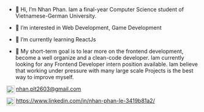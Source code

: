 - 👋 Hi, I’m Nhan Phan. Iam a final-year Computer Science student of Vietnamese-German University. 

- 👀 I’m interested in Web Development, Game Development

- 🌱 I’m currently learning ReactJs

- 💞️ My short-term goal is to lear more on the frontend development, become a well organize and a clean-code developer. Iam currently looking for any Frontend Developer intern position available. Iam believe that working under pressure with many large scale Projects is the best way to improve myself.

<img align="left" alt="gmail" width="22px" src="https://cdn.jsdelivr.net/npm/simple-icons@3.13.0/icons/gmail.svg" />nhan.plt2603@gmail.com

<img align="left" alt="it_nhan" width="22px" src="https://cdn.jsdelivr.net/npm/simple-icons@v3/icons/linkedin.svg" /> https://www.linkedin.com/in/nhan-phan-le-3419b81a2/

